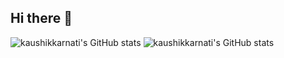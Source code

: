 ## Hi there 👋

![kaushikkarnati's GitHub stats](https://github-readme-stats.vercel.app/api?username=kaushikkarnati&show=reviews,discussions_started,discussions_answered,prs_merged,prs_merged_percentage)
![kaushikkarnati's GitHub stats](https://github-readme-stats.vercel.app/api?username=kaushikkarnati&show_icons=true)
<!--
**KaushikKarnati/KaushikKarnati** is a ✨ _special_ ✨ repository because its `README.md` (this file) appears on your GitHub profile.

Here are some ideas to get you started:

- 🔭 I’m currently working on ...
- 🌱 I’m currently learning ...
- 👯 I’m looking to collaborate on ...
- 🤔 I’m looking for help with ...
- 💬 Ask me about ...
- 📫 How to reach me: ...
- 😄 Pronouns: ...
- ⚡ Fun fact: ...
-->
